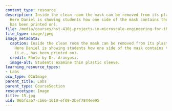 ```yaml
---
content_type: resource
description: Inside the clean room the mask can be removed from its plastic sleeve.
  Here Daniel is showing students how one side of the mask contains the emulsion (i.e.,
  has been printed on).
file: /media/courses/hst-410j-projects-in-microscale-engineering-for-the-life-sciences-spring-2007/06bfdab7cb661610ef092bef7844ee95_15.jpg
file_type: image/jpeg
image_metadata:
  caption: Inside the clean room the mask can be removed from its plastic sleeve.
    Here Daniel is showing students how one side of the mask contains the emulsion
    (i.e., has been printed on).
  credit: Photo by Dr. Aranyosi.
  image-alt: Students examine thin plastic sleeve.
learning_resource_types:
- Labs
ocw_type: OCWImage
parent_title: Labs
parent_type: CourseSection
resourcetype: Image
title: 15.jpg
uid: 06bfdab7-cb66-1610-ef09-2bef7844ee95
---
```

